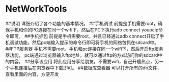 # NetWorkTools
##说明
  详细介绍了各个功能的基本情况。
##手机调试
  前提是手机需要root，确保手机和你的PC连接在同一个wifi下，然后在PC下执行adb connect youpcip命令即可。
##手机抓包
  前提是手机需要root，并且已经通过adb connect开启了手机调试功能，然后pc端输入提示的命令行即可将手机的网络包抓在sdcard中。
##FTP服务器
  手机不需要root，手机和pc连接在同一个wifi下，然后开启ftp服务器功能，
  pc端通过浏览器输入ftp地址，就可以通过ftp的方式访问你的sdcard中的内容。
##分享该应用
  将此应用分享给朋友，不需要wifi，自己开启热点，另一个手机连接后在浏览器中下载即可。
##数据库查看器
  可以打开所有的db文件，查看里面的内容，方便开发
  
  

